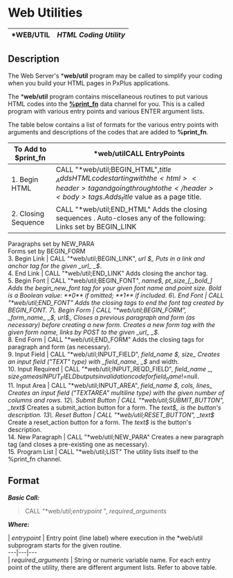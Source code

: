# Web Utilities  
  
***WEB/UTIL** |  **_HTML Coding Utility_**  
---|---  
  
## Description

The Web Server's ***web/util** program may be called to simplify your coding when you build your HTML pages in PxPlus applications.

The ***web/util** program contains miscellaneous routines to put various HTML codes into the **[%print_fn](../PxPlus%20Web%20Server%20Variables/Overview.htm#print_fn)** data channel for you. This is a called program with various entry points and various ENTER argument lists.

The table below contains a list of formats for the various entry points with arguments and descriptions of the codes that are added to **%print_fn**.

**To Add to $print_fn** |  ***web/utilCALL EntryPoints**  
---|---  
1\. Begin HTML |  CALL "*web/util;BEGIN_HTML",_title_ _$_ Adds HTML code starting with the <html><header> tag and going through to the </header><body> tags. Adds _title$_ value as a page title.  
2\. Closing Sequence |  CALL "*web/util;END_HTML" Adds the closing sequences </body></html>. Auto-closes any of the following: Links set by BEGIN_LINK  
Paragraphs set by NEW_PARA  
Forms set by BEGIN_FORM  
3\. Begin Link |  CALL "*web/util;BEGIN_LINK", _url_ _$_ Puts in a link and anchor tag for the given _url_ _$_.  
4\. End Link |  CALL "*web/util;END_LINK" Adds closing the anchor tag.  
5\. Begin Font |  CALL "*web/util;BEGIN_FONT", _name$, pt_size_[,_bold_] Adds the begin_new_font tag for your given font name and point size. Bold is a Boolean value: **0** if omitted; **1** if included.  
6\. End Font |  CALL "*web/util;END_FONT" Adds the closing tags to end the font tag created by BEGIN_FONT.  
7\. Begin Form |  CALL "*web/util;BEGIN_FORM", _form_name_ _$, url$_ Closes a previous paragraph and form (as necessary) before creating a new form. Creates a new form tag with the given form name, links by POST to the given _url_ _$_.  
8\. End Form |  CALL "*web/util;END_FORM" Adds the closing tags for paragraph and form (as necessary).  
9\. Input Field |  CALL "*web/util;INPUT_FIELD", _field_name_ _$, size_ Creates an input field ("TEXT" type) with _field_name_ _$_ and width.  
10\. Input Required |  CALL "*web/util;INPUT_REQD_FIELD", _field_name_ _$, size_ Same as INPUT_FIELD but puts in validation code for field_name$!=null.  
11\. Input Area |  CALL "*web/util;INPUT_AREA", _field_name_ _$, cols, lines_ Creates an input field ("TEXTAREA" multiline type) with the given number of columns and rows.  
12\. Submit Button |  CALL "*web/util;SUBMIT_BUTTON", _text$_ Creates a submit_action button for a form. The _text$_ is the button's description.  
13\. Reset Button |  CALL "*web/util;RESET_BUTTON", _text$_ Create a reset_action button for a form. The _text$_ is the button's description.  
14\. New Paragraph |  CALL "*web/util;NEW_PARA" Creates a new paragraph tag (and closes a pre-existing one as necessary).  
15\. Program List |  CALL "*web/util;LIST" The utility lists itself to the %print_fn channel.  
  
## Format

**_Basic Call:_**

> CALL "*web/util;_entrypoint_ ", _required_arguments_

**_Where:_**

|  _entrypoint_ |  Entry point (line label) where execution in the *web/util subprogram starts for the given routine.  
---|---|---  
|  _required_arguments_ |  String or numeric variable name. For each entry point of the utility, there are different argument lists. Refer to above table.
